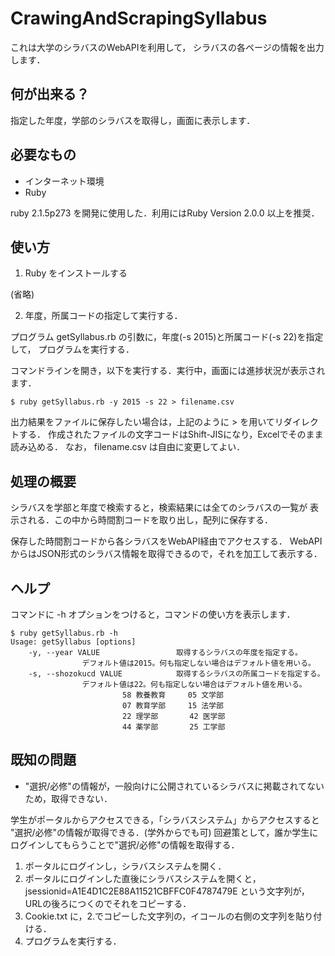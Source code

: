 # CrawingAndScrapingSyllabus

これは大学のシラバスのWebAPIを利用して，
シラバスの各ページの情報を出力します．

## 何が出来る？

指定した年度，学部のシラバスを取得し，画面に表示します．

## 必要なもの

- インターネット環境
- Ruby

ruby 2.1.5p273 を開発に使用した．利用にはRuby Version 2.0.0 以上を推奨．

## 使い方

1. Ruby をインストールする

  (省略)

2. 年度，所属コードの指定して実行する．

プログラム getSyllabus.rb の引数に，年度(-s 2015)と所属コード(-s 22)を指定して，
プログラムを実行する．

コマンドラインを開き，以下を実行する．実行中，画面には進捗状況が表示されます．


```
$ ruby getSyllabus.rb -y 2015 -s 22 > filename.csv
```

出力結果をファイルに保存したい場合は，上記のように > を用いてリダイレクトする．
作成されたファイルの文字コードはShift-JISになり，Excelでそのまま読み込める．
なお， filename.csv は自由に変更してよい．


## 処理の概要

シラバスを学部と年度で検索すると，検索結果には全てのシラバスの一覧が
表示される．この中から時間割コードを取り出し，配列に保存する．

保存した時間割コードから各シラバスをWebAPI経由でアクセスする．
WebAPIからはJSON形式のシラバス情報を取得できるので，それを加工して表示する．


## ヘルプ

コマンドに -h オプションをつけると，コマンドの使い方を表示します．

```
$ ruby getSyllabus.rb -h
Usage: getSyllabus [options]
    -y, --year VALUE                 取得するシラバスの年度を指定する。
                デフォルト値は2015。何も指定しない場合はデフォルト値を用いる。
    -s, --shozokucd VALUE            取得するシラバスの所属コードを指定する。
                デフォルト値は22。何も指定しない場合はデフォルト値を用いる。
                         58 教養教育     05 文学部
                         07 教育学部     15 法学部
                         22 理学部       42 医学部
                         44 薬学部       25 工学部
```


## 既知の問題

- "選択/必修"の情報が，一般向けに公開されているシラバスに掲載されてないため，取得できない．

学生がポータルからアクセスできる，「シラバスシステム」からアクセスすると
"選択/必修"の情報が取得できる．(学外からでも可)
回避策として，誰か学生にログインしてもらうことで"選択/必修"の情報を取得する．

  1. ポータルにログインし，シラバスシステムを開く．
  2. ポータルにログインした直後にシラバスシステムを開くと，
   jsessionid=A1E4D1C2E88A11521CBFFC0F4787479E
  という文字列が，URLの後ろにつくのでそれをコピーする．
  3. Cookie.txt に，2.でコピーした文字列の，イコールの右側の文字列を貼り付ける．
  4. プログラムを実行する．

